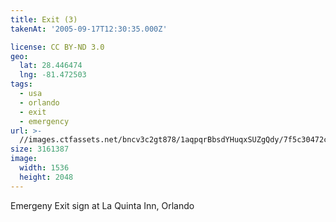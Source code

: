 ```yaml
---
title: Exit (3)
takenAt: '2005-09-17T12:30:35.000Z'

license: CC BY-ND 3.0
geo:
  lat: 28.446474
  lng: -81.472503
tags:
  - usa
  - orlando
  - exit
  - emergency
url: >-
  //images.ctfassets.net/bncv3c2gt878/1aqpqrBbsdYHuqxSUZgQdy/7f5c30472c539a028b9512c322accfab/exit-3_4325536922_o
size: 3161387
image:
  width: 1536
  height: 2048
---
```


Emergeny Exit sign at La Quinta Inn, Orlando

